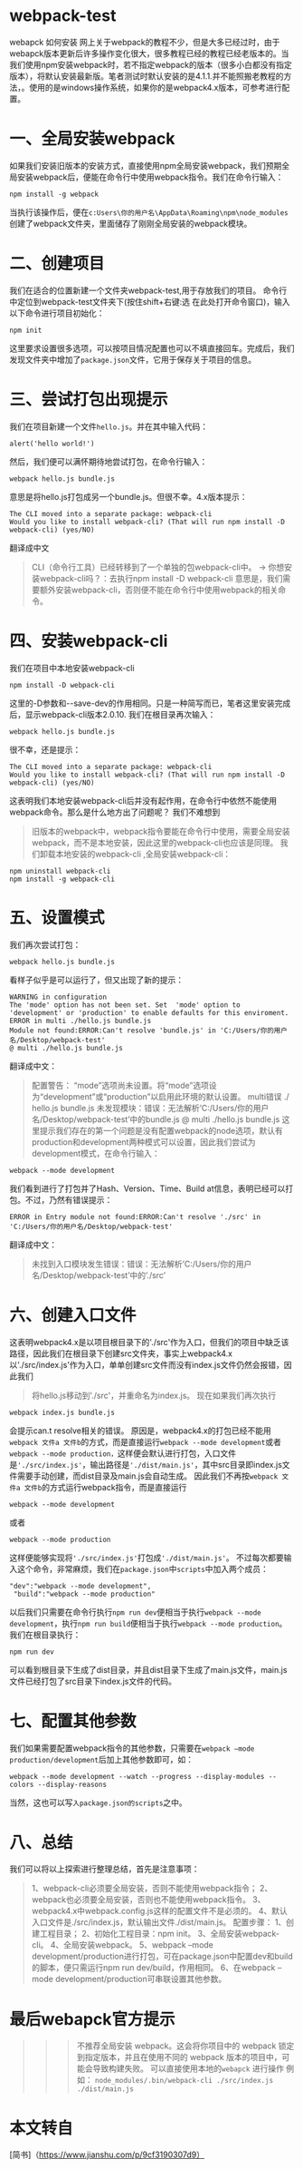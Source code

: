 # webpack-test
webapck 如何安装
网上关于webpack的教程不少，但是大多已经过时，由于webapck版本更新后许多操作变化很大，很多教程已经的教程已经老版本的。当我们使用npm安装webpack时，若不指定webpack的版本（很多小白都没有指定版本），将默认安装最新版。笔者测试时默认安装的是4.1.1.并不能照搬老教程的方法，。使用的是windows操作系统，如果你的是webpack4.x版本，可参考进行配置。
# 一、全局安装webpack
如果我们安装旧版本的安装方式，直接使用npm全局安装webpack，我们预期全局安装webpack后，便能在命令行中使用webpack指令。我们在命令行输入：
```
npm install -g webpack
```
当执行该操作后，便在`c:Users\你的用户名\AppData\Roaming\npm\node_modules`创建了webpack文件夹，里面储存了刚刚全局安装的webpack模块。
# 二、创建项目
我们在适合的位置新建一个文件夹webpack-test,用于存放我们的项目。
命令行中定位到webpack-test文件夹下(按住shift+右键:选 在此处打开命令窗口)，输入以下命令进行项目初始化：
```
npm init
```
这里要求设置很多选项，可以按项目情况配置也可以不填直接回车。完成后，我们发现文件夹中增加了`package.json`文件，它用于保存关于项目的信息。
# 三、尝试打包出现提示
我们在项目新建一个文件`hello.js`。并在其中输入代码：
```
alert('hello world!')
```
然后，我们便可以满怀期待地尝试打包，在命令行输入：
```
webpack hello.js bundle.js
```
意思是将hello.js打包成另一个bundle.js。但很不幸。4.x版本提示：
```
The CLI moved into a separate package: webpack-cli
Would you like to install webpack-cli? (That will run npm install -D webpack-cli) (yes/NO)
```
翻译成中文
>CLI（命令行工具）已经转移到了一个单独的包webpack-cli中。
-> 你想安装webpack-cli吗？：去执行npm install -D webpack-cli
意思是，我们需要额外安装webpack-cli，否则便不能在命令行中使用webpack的相关命令。
# 四、安装webpack-cli
我们在项目中本地安装webpack-cli
```
npm install -D webpack-cli
```
这里的-D参数和--save-dev的作用相同。只是一种简写而已，笔者这里安装完成后，显示webpack-cli版本2.0.10.
我们在根目录再次输入：
```
webpack hello.js bundle.js
```
很不幸，还是提示：
```
The CLI moved into a separate package: webpack-cli
Would you like to install webpack-cli? (That will run npm install -D webpack-cli) (yes/NO)
```
这表明我们本地安装webpack-cli后并没有起作用，在命令行中依然不能使用webpack命令。那么是什么地方出了问题呢？
我们不难想到
>旧版本的webpack中，webpack指令要能在命令行中使用，需要全局安装webpack，而不是本地安装，因此这里的webpack-cli也应该是同理。
我们卸载本地安装的webpack-cli ,全局安装webpack-cli：
```
npm uninstall webpack-cli
npm install -g webpack-cli
```
# 五、设置模式
我们再次尝试打包：
```
webpack hello.js bundle.js
```
看样子似乎是可以运行了，但又出现了新的提示：
```
WARNING in configuration
The 'mode' option has not been set. Set  'mode' option to 'development' or 'production' to enable defaults for this enviroment.
ERROR in multi ./hello.js bundle.js
Module not found:ERROR:Can't resolve 'bundle.js' in 'C:/Users/你的用户名/Desktop/webpack-test'
@ multi ./hello.js bundle.js
```
翻译成中文：
>配置警告：
>“mode”选项尚未设置。将“mode”选项设为“development”或“production”以启用此环境的默认设置。
>multi错误 ./ hello.js bundle.js
>未发现模块：错误：无法解析’C:/Users/你的用户名/Desktop/webpack-test’中的bundle.js
>@ multi ./hello.js bundle.js
这里提示我们存在的第一个问题是没有配置webpack的node选项，默认有production和development两种模式可以设置，因此我们尝试为development模式，在命令行输入：
```
webpack --mode development
```
我们看到进行了打包并了Hash、Version、Time、Build at信息，表明已经可以打包。不过，乃然有错误提示：
```
ERROR in Entry module not found:ERROR:Can't resolve './src' in 'C:/Users/你的用户名/Desktop/webpack-test'
```
翻译成中文：
>未找到入口模块发生错误：错误：无法解析’C:/Users/你的用户名/Desktop/webpack-test’中的’./src’
# 六、创建入口文件
这表明webpack4.x是以项目根目录下的'./src'作为入口，但我们的项目中缺乏该路径，因此我们在根目录下创建src文件夹，事实上webpack4.x以'./src/index.js'作为入口，单单创建src文件而没有index.js文件仍然会报错，因此我们
>将hello.js移动到'./src'，并重命名为index.js。
现在如果我们再次执行
```
webpack index.js bundle.js
```
会提示can.t resolve相关的错误。
原因是，webpack4.x的打包已经不能用`webpack 文件a 文件b`的方式，而是直接运行`webpack --mode development`或者`webpack --mode production，`这样便会默认进行打包，入口文件是`'./src/index.js'`，输出路径是`'./dist/main.js'`，其中src目录即index.js文件需要手动创建，而dist目录及main.js会自动生成。
因此我们不再按`webpack 文件a 文件b`的方式运行webpack指令，而是直接运行
```
webpack --mode development
```
或者
```
webpack --mode production
```
这样便能够实现将`'./src/index.js'`打包成`'./dist/main.js'`。
不过每次都要输入这个命令，非常麻烦，我们在`package.json`中`scripts`中加入两个成员：
```
"dev":"webpack --mode development",
 "build":"webpack --mode production"
```
以后我们只需要在命令行执行`npm run dev`便相当于执行`webpack --mode development`，执行`npm run build`便相当于执行`webpack --mode production`。
我们在根目录执行：
```
npm run dev
```
可以看到根目录下生成了dist目录，并且dist目录下生成了main.js文件，main.js文件已经打包了src目录下index.js文件的代码。
# 七、配置其他参数
我们如果需要配置webpack指令的其他参数，只需要在`webpack –mode production/development`后加上其他参数即可，如：
```
webpack --mode development --watch --progress --display-modules --colors --display-reasons
```
当然，这也可以写`入package.json的scripts`之中。
# 八、总结
我们可以将以上探索进行整理总结，首先是注意事项：
> 1、webpack-cli必须要全局安装，否则不能使用webpack指令；
> 2、webpack也必须要全局安装，否则也不能使用webpack指令。
> 3、webpack4.x中webpack.config.js这样的配置文件不是必须的。
> 4、默认入口文件是./src/index.js，默认输出文件./dist/main.js。
配置步骤：
> 1、创建工程目录；
> 2、初始化工程目录：npm init。
> 3、全局安装webpack-cli。
> 4、全局安装webpack。
> 5、webpack –mode development/production进行打包，可在package.json中配置dev和build的脚本，便只需运行npm run dev/build，作用相同。
>6、在webpack –mode development/production可串联设置其他参数。

# 最后webapck官方提示
>>>不推荐全局安装 webpack。这会将你项目中的 webpack 锁定到指定版本，并且在使用不同的 webpack 版本的项目中，可能会导致构建失败。
> 可以直接使用本地的`webapck` 进行操作 例如： `node_modules/.bin/webpack-cli ./src/index.js ./dist/main.js` 


# 本文转自
[简书]（https://www.jianshu.com/p/9cf3190307d9）



















































































